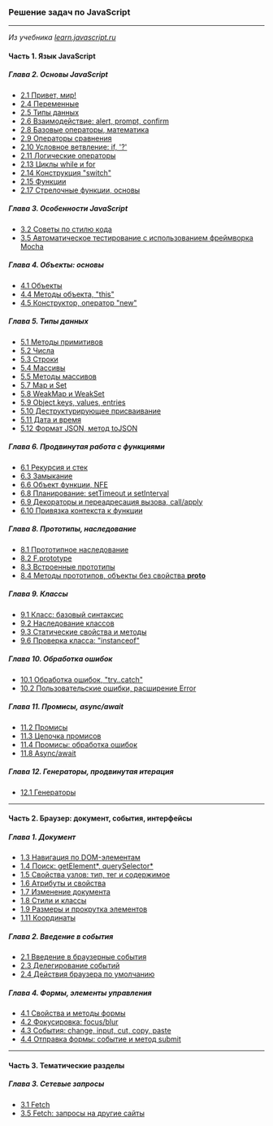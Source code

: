 ### Решение задач по JavaScript
______________
*Из учебника [learn.javascript.ru](https://learn.javascript.ru/)*

#### Часть 1. Язык JavaScript
##### Глава 2. Основы JavaScript
*  [2.1 Привет, мир!](https://github.com/Tsogoeva/learnjs-tasks/tree/main/2%20%D0%9E%D1%81%D0%BD%D0%BE%D0%B2%D1%8B%20JavaScript/2.1%20%D0%9F%D1%80%D0%B8%D0%B2%D0%B5%D1%82%2C%20%D0%BC%D0%B8%D1%80!)
*  [2.4 Переменные](https://github.com/Tsogoeva/learnjs-tasks/tree/main/2%20%D0%9E%D1%81%D0%BD%D0%BE%D0%B2%D1%8B%20JavaScript/2.4%20%D0%9F%D0%B5%D1%80%D0%B5%D0%BC%D0%B5%D0%BD%D0%BD%D1%8B%D0%B5)
*  [2.5 Типы данных](https://github.com/Tsogoeva/learnjs-tasks/tree/main/2%20%D0%9E%D1%81%D0%BD%D0%BE%D0%B2%D1%8B%20JavaScript/2.5%20%D0%A2%D0%B8%D0%BF%D1%8B%20%D0%B4%D0%B0%D0%BD%D0%BD%D1%8B%D1%85)
*  [2.6 Взаимодействие: alert, prompt, confirm](https://github.com/Tsogoeva/learnjs-tasks/tree/main/2%20%D0%9E%D1%81%D0%BD%D0%BE%D0%B2%D1%8B%20JavaScript/2.6%20%D0%92%D0%B7%D0%B8%D0%BC%D0%BE%D0%B4%D0%B5%D0%B9%D1%81%D1%82%D0%B2%D0%B8%D0%B5:%20alert%2C%20prompt%2C%20confirm)
*  [2.8 Базовые операторы, математика](https://github.com/Tsogoeva/learnjs-tasks/tree/main/2%20%D0%9E%D1%81%D0%BD%D0%BE%D0%B2%D1%8B%20JavaScript/2.8%20%D0%91%D0%B0%D0%B7%D0%BE%D0%B2%D1%8B%D0%B5%20%D0%BE%D0%BF%D0%B5%D1%80%D0%B0%D1%82%D0%BE%D1%80%D1%8B%2C%20%D0%BC%D0%B0%D1%82%D0%B5%D0%BC%D0%B0%D1%82%D0%B8%D0%BA%D0%B0)
*  [2.9 Операторы сравнения](https://github.com/Tsogoeva/learnjs-tasks/tree/main/2%20%D0%9E%D1%81%D0%BD%D0%BE%D0%B2%D1%8B%20JavaScript/2.9%20%D0%9E%D0%BF%D0%B5%D1%80%D0%B0%D1%82%D0%BE%D1%80%D1%8B%20%D1%81%D1%80%D0%B0%D0%B2%D0%BD%D0%B5%D0%BD%D0%B8%D1%8F)
*  [2.10 Условное ветвление: if, '?'](https://github.com/Tsogoeva/learnjs-tasks/tree/main/2%20%D0%9E%D1%81%D0%BD%D0%BE%D0%B2%D1%8B%20JavaScript/2.10%20%D0%A3%D1%81%D0%BB%D0%BE%D0%B2%D0%BD%D0%BE%D0%B5%20%D0%B2%D0%B5%D1%82%D0%B2%D0%BB%D0%B5%D0%BD%D0%B8%D0%B5:%20if%2C%20'%3F')
*  [2.11 Логические операторы](https://github.com/Tsogoeva/learnjs-tasks/tree/main/2%20%D0%9E%D1%81%D0%BD%D0%BE%D0%B2%D1%8B%20JavaScript/2.11%20%D0%9B%D0%BE%D0%B3%D0%B8%D1%87%D0%B5%D1%81%D0%BA%D0%B8%D0%B5%20%D0%BE%D0%BF%D0%B5%D1%80%D0%B0%D1%82%D0%BE%D1%80%D1%8B)
*  [2.13 Циклы while и for](https://github.com/Tsogoeva/learnjs-tasks/tree/main/2%20%D0%9E%D1%81%D0%BD%D0%BE%D0%B2%D1%8B%20JavaScript/2.13%20%D0%A6%D0%B8%D0%BA%D0%BB%D1%8B%20while%20%D0%B8%20for)
*  [2.14 Конструкция "switch"](https://github.com/Tsogoeva/learnjs-tasks/tree/main/2%20%D0%9E%D1%81%D0%BD%D0%BE%D0%B2%D1%8B%20JavaScript/2.14%20%D0%9A%D0%BE%D0%BD%D1%81%D1%82%D1%80%D1%83%D0%BA%D1%86%D0%B8%D1%8F%20%22switch%22)
*  [2.15 Функции](https://github.com/Tsogoeva/learnjs-tasks/tree/main/2%20%D0%9E%D1%81%D0%BD%D0%BE%D0%B2%D1%8B%20JavaScript/2.15%20%D0%A4%D1%83%D0%BD%D0%BA%D1%86%D0%B8%D0%B8)
*  [2.17 Стрелочные функции, основы](https://github.com/Tsogoeva/learnjs-tasks/tree/main/2%20%D0%9E%D1%81%D0%BD%D0%BE%D0%B2%D1%8B%20JavaScript/2.17%20%D0%A1%D1%82%D1%80%D0%B5%D0%BB%D0%BE%D1%87%D0%BD%D1%8B%D0%B5%20%D1%84%D1%83%D0%BD%D0%BA%D1%86%D0%B8%D0%B8%2C%20%D0%BE%D1%81%D0%BD%D0%BE%D0%B2%D1%8B)

##### Глава 3. Особенности JavaScript
*  [3.2 Советы по стилю кода](https://github.com/Tsogoeva/learnjs-tasks/tree/main/3%20%D0%9A%D0%B0%D1%87%D0%B5%D1%81%D1%82%D0%B2%D0%BE%20%D0%BA%D0%BE%D0%B4%D0%B0/3.2%20%D0%A1%D0%BE%D0%B2%D0%B5%D1%82%D1%8B%20%D0%BF%D0%BE%20%D1%81%D1%82%D0%B8%D0%BB%D1%8E%20%D0%BA%D0%BE%D0%B4%D0%B0.js)
*  [3.5 Автоматическое тестирование с использованием фреймворка Mocha](https://github.com/Tsogoeva/learnjs-tasks/tree/main/3%20%D0%9A%D0%B0%D1%87%D0%B5%D1%81%D1%82%D0%B2%D0%BE%20%D0%BA%D0%BE%D0%B4%D0%B0/3.5%20%D0%90%D0%B2%D1%82%D0%BE%D0%BC%D0%B0%D1%82%D0%B8%D1%87%D0%B5%D1%81%D0%BA%D0%BE%D0%B5%20%D1%82%D0%B5%D1%81%D1%82%D0%B8%D1%80%D0%BE%D0%B2%D0%B0%D0%BD%D0%B8%D0%B5%20%D1%81%20%D0%B8%D1%81%D0%BF%D0%BE%D0%BB%D1%8C%D0%B7%D0%BE%D0%B2%D0%B0%D0%BD%D0%B8%D0%B5%D0%BC%20%D1%84%D1%80%D0%B5%D0%B9%D0%BC%D0%B2%D0%BE%D1%80%D0%BA%D0%B0%20Mocha)

##### Глава 4. Объекты: основы
*  [4.1 Объекты](https://github.com/Tsogoeva/learnjs-tasks/tree/main/4%20%D0%9E%D0%B1%D1%8A%D0%B5%D0%BA%D1%82%D1%8B:%20%D0%BE%D1%81%D0%BD%D0%BE%D0%B2%D1%8B/4.1%20%D0%9E%D0%B1%D1%8A%D0%B5%D0%BA%D1%82%D1%8B)
*  [4.4 Методы объекта, "this"](https://github.com/Tsogoeva/learnjs-tasks/tree/main/4%20%D0%9E%D0%B1%D1%8A%D0%B5%D0%BA%D1%82%D1%8B:%20%D0%BE%D1%81%D0%BD%D0%BE%D0%B2%D1%8B/4.4%20%D0%9C%D0%B5%D1%82%D0%BE%D0%B4%D1%8B%20%D0%BE%D0%B1%D1%8A%D0%B5%D0%BA%D1%82%D0%B0%2C%20%22this%22)
*  [4.5 Конструктор, оператор "new"](https://github.com/Tsogoeva/learnjs-tasks/tree/main/4%20%D0%9E%D0%B1%D1%8A%D0%B5%D0%BA%D1%82%D1%8B:%20%D0%BE%D1%81%D0%BD%D0%BE%D0%B2%D1%8B/4.5%20%D0%9A%D0%BE%D0%BD%D1%81%D1%82%D1%80%D1%83%D0%BA%D1%82%D0%BE%D1%80%2C%20%D0%BE%D0%BF%D0%B5%D1%80%D0%B0%D1%82%D0%BE%D1%80%20%22new%22)

##### Глава 5. Типы данных
*  [5.1 Методы примитивов](https://github.com/Tsogoeva/learnjs-tasks/tree/main/5%20%D0%A2%D0%B8%D0%BF%D1%8B%20%D0%B4%D0%B0%D0%BD%D0%BD%D1%8B%D1%85/5.1%20%D0%9C%D0%B5%D1%82%D0%BE%D0%B4%D1%8B%20%D0%BF%D1%80%D0%B8%D0%BC%D0%B8%D1%82%D0%B8%D0%B2%D0%BE%D0%B2)
*  [5.2 Числа](https://github.com/Tsogoeva/learnjs-tasks/tree/main/5%20%D0%A2%D0%B8%D0%BF%D1%8B%20%D0%B4%D0%B0%D0%BD%D0%BD%D1%8B%D1%85/5.2%20%D0%A7%D0%B8%D1%81%D0%BB%D0%B0)
*  [5.3 Строки](https://github.com/Tsogoeva/learnjs-tasks/tree/main/5%20%D0%A2%D0%B8%D0%BF%D1%8B%20%D0%B4%D0%B0%D0%BD%D0%BD%D1%8B%D1%85/5.3%20%D0%A1%D1%82%D1%80%D0%BE%D0%BA%D0%B8)
*  [5.4 Массивы](https://github.com/Tsogoeva/learnjs-tasks/tree/main/5%20%D0%A2%D0%B8%D0%BF%D1%8B%20%D0%B4%D0%B0%D0%BD%D0%BD%D1%8B%D1%85/5.4%20%D0%9C%D0%B0%D1%81%D1%81%D0%B8%D0%B2%D1%8B)
*  [5.5 Методы массивов](https://github.com/Tsogoeva/learnjs-tasks/tree/main/5%20%D0%A2%D0%B8%D0%BF%D1%8B%20%D0%B4%D0%B0%D0%BD%D0%BD%D1%8B%D1%85/5.5%20%D0%9C%D0%B5%D1%82%D0%BE%D0%B4%D1%8B%20%D0%BC%D0%B0%D1%81%D1%81%D0%B8%D0%B2%D0%BE%D0%B2)
*  [5.7 Map и Set](https://github.com/Tsogoeva/learnjs-tasks/tree/main/5%20%D0%A2%D0%B8%D0%BF%D1%8B%20%D0%B4%D0%B0%D0%BD%D0%BD%D1%8B%D1%85/5.7%20Map%20%D0%B8%20Set)
*  [5.8 WeakMap и WeakSet](https://github.com/Tsogoeva/learnjs-tasks/tree/main/5%20%D0%A2%D0%B8%D0%BF%D1%8B%20%D0%B4%D0%B0%D0%BD%D0%BD%D1%8B%D1%85/5.8%20WeakMap%20%D0%B8%20WeakSet)
*  [5.9 Object.keys, values, entries](https://github.com/Tsogoeva/learnjs-tasks/tree/main/5%20%D0%A2%D0%B8%D0%BF%D1%8B%20%D0%B4%D0%B0%D0%BD%D0%BD%D1%8B%D1%85/5.9%20Object.keys%2C%20values%2C%20entries)
*  [5.10 Деструктурирующее присваивание](https://github.com/Tsogoeva/learnjs-tasks/tree/main/5%20%D0%A2%D0%B8%D0%BF%D1%8B%20%D0%B4%D0%B0%D0%BD%D0%BD%D1%8B%D1%85/5.10%20%D0%94%D0%B5%D1%81%D1%82%D1%80%D1%83%D0%BA%D1%82%D1%83%D1%80%D0%B8%D1%80%D1%83%D1%8E%D1%89%D0%B5%D0%B5%20%D0%BF%D1%80%D0%B8%D1%81%D0%B2%D0%B0%D0%B8%D0%B2%D0%B0%D0%BD%D0%B8%D0%B5)
*  [5.11 Дата и время](https://github.com/Tsogoeva/learnjs-tasks/tree/main/5%20%D0%A2%D0%B8%D0%BF%D1%8B%20%D0%B4%D0%B0%D0%BD%D0%BD%D1%8B%D1%85/5.11%20%D0%94%D0%B0%D1%82%D0%B0%20%D0%B8%20%D0%B2%D1%80%D0%B5%D0%BC%D1%8F)
*  [5.12 Формат JSON, метод toJSON](https://github.com/Tsogoeva/learnjs-tasks/tree/main/5%20%D0%A2%D0%B8%D0%BF%D1%8B%20%D0%B4%D0%B0%D0%BD%D0%BD%D1%8B%D1%85/5.12%20%D0%A4%D0%BE%D1%80%D0%BC%D0%B0%D1%82%20JSON%2C%20%D0%BC%D0%B5%D1%82%D0%BE%D0%B4%20toJSON)

##### Глава 6. Продвинутая работа с функциями
*  [6.1 Рекурсия и стек](https://github.com/Tsogoeva/learnjs-tasks/tree/main/6%20%D0%9F%D1%80%D0%BE%D0%B4%D0%B2%D0%B8%D0%BD%D1%83%D1%82%D0%B0%D1%8F%20%D1%80%D0%B0%D0%B1%D0%BE%D1%82%D0%B0%20%D1%81%20%D1%84%D1%83%D0%BD%D0%BA%D1%86%D0%B8%D1%8F%D0%BC%D0%B8/6.1%20%D0%A0%D0%B5%D0%BA%D1%83%D1%80%D1%81%D0%B8%D1%8F%20%D0%B8%20%D1%81%D1%82%D0%B5%D0%BA)
*  [6.3 Замыкание](https://github.com/Tsogoeva/learnjs-tasks/tree/main/6%20%D0%9F%D1%80%D0%BE%D0%B4%D0%B2%D0%B8%D0%BD%D1%83%D1%82%D0%B0%D1%8F%20%D1%80%D0%B0%D0%B1%D0%BE%D1%82%D0%B0%20%D1%81%20%D1%84%D1%83%D0%BD%D0%BA%D1%86%D0%B8%D1%8F%D0%BC%D0%B8/6.3%20%D0%97%D0%B0%D0%BC%D1%8B%D0%BA%D0%B0%D0%BD%D0%B8%D0%B5)
*  [6.6 Объект функции, NFE](https://github.com/Tsogoeva/learnjs-tasks/tree/main/6%20%D0%9F%D1%80%D0%BE%D0%B4%D0%B2%D0%B8%D0%BD%D1%83%D1%82%D0%B0%D1%8F%20%D1%80%D0%B0%D0%B1%D0%BE%D1%82%D0%B0%20%D1%81%20%D1%84%D1%83%D0%BD%D0%BA%D1%86%D0%B8%D1%8F%D0%BC%D0%B8/6.6%20%D0%9E%D0%B1%D1%8A%D0%B5%D0%BA%D1%82%20%D1%84%D1%83%D0%BD%D0%BA%D1%86%D0%B8%D0%B8%2C%20NFE)
*  [6.8 Планирование: setTimeout и setInterval](https://github.com/Tsogoeva/learnjs-tasks/tree/main/6%20%D0%9F%D1%80%D0%BE%D0%B4%D0%B2%D0%B8%D0%BD%D1%83%D1%82%D0%B0%D1%8F%20%D1%80%D0%B0%D0%B1%D0%BE%D1%82%D0%B0%20%D1%81%20%D1%84%D1%83%D0%BD%D0%BA%D1%86%D0%B8%D1%8F%D0%BC%D0%B8/6.8%20%D0%9F%D0%BB%D0%B0%D0%BD%D0%B8%D1%80%D0%BE%D0%B2%D0%B0%D0%BD%D0%B8%D0%B5:%20setTimeout%20%D0%B8%20setInterval)
*  [6.9 Декораторы и переадресация вызова, call/apply](https://github.com/Tsogoeva/learnjs-tasks/tree/main/6%20%D0%9F%D1%80%D0%BE%D0%B4%D0%B2%D0%B8%D0%BD%D1%83%D1%82%D0%B0%D1%8F%20%D1%80%D0%B0%D0%B1%D0%BE%D1%82%D0%B0%20%D1%81%20%D1%84%D1%83%D0%BD%D0%BA%D1%86%D0%B8%D1%8F%D0%BC%D0%B8/6.9%20%D0%94%D0%B5%D0%BA%D0%BE%D1%80%D0%B0%D1%82%D0%BE%D1%80%D1%8B%20%D0%B8%20%D0%BF%D0%B5%D1%80%D0%B5%D0%B0%D0%B4%D1%80%D0%B5%D1%81%D0%B0%D1%86%D0%B8%D1%8F%20%D0%B2%D1%8B%D0%B7%D0%BE%D0%B2%D0%B0%2C%20call)
*  [6.10 Привязка контекста к функции](https://github.com/Tsogoeva/learnjs-tasks/tree/main/6%20%D0%9F%D1%80%D0%BE%D0%B4%D0%B2%D0%B8%D0%BD%D1%83%D1%82%D0%B0%D1%8F%20%D1%80%D0%B0%D0%B1%D0%BE%D1%82%D0%B0%20%D1%81%20%D1%84%D1%83%D0%BD%D0%BA%D1%86%D0%B8%D1%8F%D0%BC%D0%B8/6.10%20%D0%9F%D1%80%D0%B8%D0%B2%D1%8F%D0%B7%D0%BA%D0%B0%20%D0%BA%D0%BE%D0%BD%D1%82%D0%B5%D0%BA%D1%81%D1%82%D0%B0%20%D0%BA%20%D1%84%D1%83%D0%BD%D0%BA%D1%86%D0%B8%D0%B8)

##### Глава 8. Прототипы, наследование
*  [8.1 Прототипное наследование](https://github.com/Tsogoeva/learnjs-tasks/tree/main/8%20%D0%9F%D1%80%D0%BE%D1%82%D0%BE%D1%82%D0%B8%D0%BF%D1%8B%2C%20%D0%BD%D0%B0%D1%81%D0%BB%D0%B5%D0%B4%D0%BE%D0%B2%D0%B0%D0%BD%D0%B8%D0%B5/8.1%20%D0%9F%D1%80%D0%BE%D1%82%D0%BE%D1%82%D0%B8%D0%BF%D0%BD%D0%BE%D0%B5%20%D0%BD%D0%B0%D1%81%D0%BB%D0%B5%D0%B4%D0%BE%D0%B2%D0%B0%D0%BD%D0%B8%D0%B5)
*  [8.2 F.prototype](https://github.com/Tsogoeva/learnjs-tasks/tree/main/8%20%D0%9F%D1%80%D0%BE%D1%82%D0%BE%D1%82%D0%B8%D0%BF%D1%8B%2C%20%D0%BD%D0%B0%D1%81%D0%BB%D0%B5%D0%B4%D0%BE%D0%B2%D0%B0%D0%BD%D0%B8%D0%B5/8.2%20F.prototype)
*  [8.3 Встроенные прототипы](https://github.com/Tsogoeva/learnjs-tasks/tree/main/8%20%D0%9F%D1%80%D0%BE%D1%82%D0%BE%D1%82%D0%B8%D0%BF%D1%8B%2C%20%D0%BD%D0%B0%D1%81%D0%BB%D0%B5%D0%B4%D0%BE%D0%B2%D0%B0%D0%BD%D0%B8%D0%B5/8.3%20%D0%92%D1%81%D1%82%D1%80%D0%BE%D0%B5%D0%BD%D0%BD%D1%8B%D0%B5%20%D0%BF%D1%80%D0%BE%D1%82%D0%BE%D1%82%D0%B8%D0%BF%D1%8B)
*  [8.4 Методы прототипов, объекты без свойства __proto__](https://github.com/Tsogoeva/learnjs-tasks/tree/main/8%20%D0%9F%D1%80%D0%BE%D1%82%D0%BE%D1%82%D0%B8%D0%BF%D1%8B%2C%20%D0%BD%D0%B0%D1%81%D0%BB%D0%B5%D0%B4%D0%BE%D0%B2%D0%B0%D0%BD%D0%B8%D0%B5/8.4%20%D0%9C%D0%B5%D1%82%D0%BE%D0%B4%D1%8B%20%D0%BF%D1%80%D0%BE%D1%82%D0%BE%D1%82%D0%B8%D0%BF%D0%BE%D0%B2%2C%20%D0%BE%D0%B1%D1%8A%D0%B5%D0%BA%D1%82%D1%8B%20%D0%B1%D0%B5%D0%B7%20%D1%81%D0%B2%D0%BE%D0%B9%D1%81%D1%82%D0%B2%D0%B0%20__proto__)

##### Глава 9. Классы
*  [9.1 Класс: базовый синтаксис]()
*  [9.2 Наследование классов]()
*  [9.3 Статические свойства и методы]()
*  [9.6 Проверка класса: "instanceof"]()

##### Глава 10. Обработка ошибок
*  [10.1 Обработка ошибок, "try..catch"]()
*  [10.2 Пользовательские ошибки, расширение Error]()

##### Глава 11. Промисы, async/await
*  [11.2 Промисы]()
*  [11.3 Цепочка промисов]()
*  [11.4 Промисы: обработка ошибок]()
*  [11.8 Async/await]()

##### Глава 12. Генераторы, продвинутая итерация
*  [12.1 Генераторы]()

_____
#### Часть 2. Браузер: документ, события, интерфейсы
##### Глава 1. Документ
*  [1.3 Навигация по DOM-элементам](https://github.com/Tsogoeva/learnjs-tasks/tree/main/2.1%20%D0%94%D0%BE%D0%BA%D1%83%D0%BC%D0%B5%D0%BD%D1%82/1.3%20%D0%9D%D0%B0%D0%B2%D0%B8%D0%B3%D0%B0%D1%86%D0%B8%D1%8F%20%D0%BF%D0%BE%20DOM-%D1%8D%D0%BB%D0%B5%D0%BC%D0%B5%D0%BD%D1%82%D0%B0%D0%BC)
*  [1.4 Поиск: getElement*, querySelector*](https://github.com/Tsogoeva/learnjs-tasks/tree/main/2.1%20%D0%94%D0%BE%D0%BA%D1%83%D0%BC%D0%B5%D0%BD%D1%82/1.4%20%D0%9F%D0%BE%D0%B8%D1%81%D0%BA:%20getElement*%2C%20querySelector*)
*  [1.5 Свойства узлов: тип, тег и содержимое](https://github.com/Tsogoeva/learnjs-tasks/tree/main/2.1%20%D0%94%D0%BE%D0%BA%D1%83%D0%BC%D0%B5%D0%BD%D1%82/1.5%20%D0%A1%D0%B2%D0%BE%D0%B9%D1%81%D1%82%D0%B2%D0%B0%20%D1%83%D0%B7%D0%BB%D0%BE%D0%B2:%20%D1%82%D0%B8%D0%BF%2C%20%D1%82%D0%B5%D0%B3%20%D0%B8%20%D1%81%D0%BE%D0%B4%D0%B5%D1%80%D0%B6%D0%B0%D0%BD%D0%B8%D0%B5)
*  [1.6 Атрибуты и свойства](https://github.com/Tsogoeva/learnjs-tasks/tree/main/2.1%20%D0%94%D0%BE%D0%BA%D1%83%D0%BC%D0%B5%D0%BD%D1%82/1.6%20%D0%90%D1%82%D1%80%D0%B8%D0%B1%D1%83%D1%82%D1%8B%20%D0%B8%20%D1%81%D0%B2%D0%BE%D0%B9%D1%81%D1%82%D0%B2%D0%B0)
*  [1.7 Изменение документа](https://github.com/Tsogoeva/learnjs-tasks/tree/main/2.1%20%D0%94%D0%BE%D0%BA%D1%83%D0%BC%D0%B5%D0%BD%D1%82/1.7%20%D0%98%D0%B7%D0%BC%D0%B5%D0%BD%D0%B5%D0%BD%D0%B8%D0%B5%20%D0%B4%D0%BE%D0%BA%D1%83%D0%BC%D0%B5%D0%BD%D1%82%D0%B0)
*  [1.8 Стили и классы](https://github.com/Tsogoeva/learnjs-tasks/tree/main/2.1%20%D0%94%D0%BE%D0%BA%D1%83%D0%BC%D0%B5%D0%BD%D1%82/1.8%20%D0%A1%D1%82%D0%B8%D0%BB%D0%B8%20%D0%B8%20%D0%BA%D0%BB%D0%B0%D1%81%D1%81%D1%8B)
*  [1.9 Размеры и прокрутка элементов](https://github.com/Tsogoeva/learnjs-tasks/tree/main/2.1%20%D0%94%D0%BE%D0%BA%D1%83%D0%BC%D0%B5%D0%BD%D1%82/1.9%20%D0%A0%D0%B0%D0%B7%D0%BC%D0%B5%D1%80%D1%8B%20%D0%B8%20%D0%BF%D1%80%D0%BE%D0%BA%D1%80%D1%83%D1%82%D0%BA%D0%B0%20%D1%8D%D0%BB%D0%B5%D0%BC%D0%B5%D0%BD%D1%82%D0%BE%D0%B2)
*  [1.11 Координаты](https://github.com/Tsogoeva/learnjs-tasks/tree/main/2.1%20%D0%94%D0%BE%D0%BA%D1%83%D0%BC%D0%B5%D0%BD%D1%82/1.11%20%D0%9A%D0%BE%D0%BE%D1%80%D0%B4%D0%B8%D0%BD%D0%B0%D1%82%D1%8B)

##### Глава 2. Введение в события
*  [2.1 Введение в браузерные события](https://github.com/Tsogoeva/learnjs-tasks/tree/main/2.2%20%D0%92%D0%B2%D0%B5%D0%B4%D0%B5%D0%BD%D0%B8%D0%B5%20%D0%B2%20%D1%81%D0%BE%D0%B1%D1%8B%D1%82%D0%B8%D1%8F/2.1%20%D0%92%D0%B2%D0%B5%D0%B4%D0%B5%D0%BD%D0%B8%D0%B5%20%D0%B2%20%D0%B1%D1%80%D0%B0%D1%83%D0%B7%D0%B5%D1%80%D0%BD%D1%8B%D0%B5%20%D1%81%D0%BE%D0%B1%D1%8B%D1%82%D0%B8%D1%8F)
*  [2.3 Делегирование событий](https://github.com/Tsogoeva/learnjs-tasks/tree/main/2.2%20%D0%92%D0%B2%D0%B5%D0%B4%D0%B5%D0%BD%D0%B8%D0%B5%20%D0%B2%20%D1%81%D0%BE%D0%B1%D1%8B%D1%82%D0%B8%D1%8F/2.3%20%D0%94%D0%B5%D0%BB%D0%B5%D0%B3%D0%B8%D1%80%D0%BE%D0%B2%D0%B0%D0%BD%D0%B8%D0%B5%20%D1%81%D0%BE%D0%B1%D1%8B%D1%82%D0%B8%D0%B9)
*  [2.4 Действия браузера по умолчанию](https://github.com/Tsogoeva/learnjs-tasks/tree/main/2.2%20%D0%92%D0%B2%D0%B5%D0%B4%D0%B5%D0%BD%D0%B8%D0%B5%20%D0%B2%20%D1%81%D0%BE%D0%B1%D1%8B%D1%82%D0%B8%D1%8F/2.4%20%D0%94%D0%B5%D0%B9%D1%81%D1%82%D0%B2%D0%B8%D1%8F%20%D0%B1%D1%80%D0%B0%D1%83%D0%B7%D0%B5%D1%80%D0%B0%20%D0%BF%D0%BE%20%D1%83%D0%BC%D0%BE%D0%BB%D1%87%D0%B0%D0%BD%D0%B8%D1%8E)

##### Глава 4. Формы, элементы управления
*  [4.1 Свойства и методы формы](https://github.com/Tsogoeva/learnjs-tasks/tree/main/2.4%20%D0%A4%D0%BE%D1%80%D0%BC%D1%8B%2C%20%D1%8D%D0%BB%D0%B5%D0%BC%D0%B5%D0%BD%D1%82%D1%8B%20%D1%83%D0%BF%D1%80%D0%B0%D0%B2%D0%BB%D0%B5%D0%BD%D0%B8%D1%8F/4.1%20%D0%A1%D0%B2%D0%BE%D0%B9%D1%81%D1%82%D0%B2%D0%B0%20%D0%B8%20%D0%BC%D0%B5%D1%82%D0%BE%D0%B4%D1%8B%20%D1%84%D0%BE%D1%80%D0%BC%D1%8B)
*  [4.2 Фокусировка: focus/blur](https://github.com/Tsogoeva/learnjs-tasks/tree/main/2.4%20%D0%A4%D0%BE%D1%80%D0%BC%D1%8B%2C%20%D1%8D%D0%BB%D0%B5%D0%BC%D0%B5%D0%BD%D1%82%D1%8B%20%D1%83%D0%BF%D1%80%D0%B0%D0%B2%D0%BB%D0%B5%D0%BD%D0%B8%D1%8F/4.2%20%D0%A4%D0%BE%D0%BA%D1%83%D1%81%D0%B8%D1%80%D0%BE%D0%B2%D0%BA%D0%B0:%20focus%2C%20blur)
*  [4.3 События: change, input, cut, copy, paste](https://github.com/Tsogoeva/learnjs-tasks/tree/main/2.4%20%D0%A4%D0%BE%D1%80%D0%BC%D1%8B%2C%20%D1%8D%D0%BB%D0%B5%D0%BC%D0%B5%D0%BD%D1%82%D1%8B%20%D1%83%D0%BF%D1%80%D0%B0%D0%B2%D0%BB%D0%B5%D0%BD%D0%B8%D1%8F/4.3%20%D0%A1%D0%BE%D0%B1%D1%8B%D1%82%D0%B8%D1%8F:%20change%2C%20input%2C%20cut%2C%20copy%2C%20paste)
*  [4.4 Отправка формы: событие и метод submit](https://github.com/Tsogoeva/learnjs-tasks/tree/main/2.4%20%D0%A4%D0%BE%D1%80%D0%BC%D1%8B%2C%20%D1%8D%D0%BB%D0%B5%D0%BC%D0%B5%D0%BD%D1%82%D1%8B%20%D1%83%D0%BF%D1%80%D0%B0%D0%B2%D0%BB%D0%B5%D0%BD%D0%B8%D1%8F/4.4%20%D0%9E%D1%82%D0%BF%D1%80%D0%B0%D0%B2%D0%BA%D0%B0%20%D1%84%D0%BE%D1%80%D0%BC%D1%8B:%20%D1%81%D0%BE%D0%B1%D1%8B%D1%82%D0%B8%D0%B5%20%D0%B8%20%D0%BC%D0%B5%D1%82%D0%BE%D0%B4%20submit)

___
#### Часть 3. Тематические разделы
##### Глава 3. Сетевые запросы
*  [3.1 Fetch](https://github.com/Tsogoeva/learnjs-tasks/tree/main/3.3%20%D0%A1%D0%B5%D1%82%D0%B5%D0%B2%D1%8B%D0%B5%20%D0%B7%D0%B0%D0%BF%D1%80%D0%BE%D1%81%D1%8B/3.1%20Fetch)
*  [3.5 Fetch: запросы на другие сайты](https://github.com/Tsogoeva/learnjs-tasks/tree/main/3.3%20%D0%A1%D0%B5%D1%82%D0%B5%D0%B2%D1%8B%D0%B5%20%D0%B7%D0%B0%D0%BF%D1%80%D0%BE%D1%81%D1%8B/3.5%20Fetch:%20%D0%B7%D0%B0%D0%BF%D1%80%D0%BE%D1%81%D1%8B%20%D0%BD%D0%B0%20%D0%B4%D1%80%D1%83%D0%B3%D0%B8%D0%B5%20%D1%81%D0%B0%D0%B9%D1%82%D1%8B)
